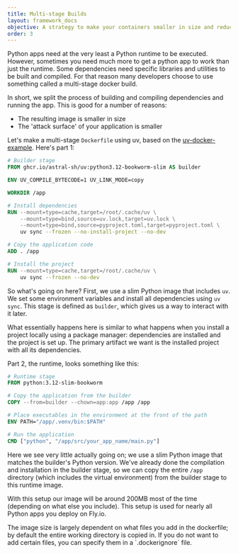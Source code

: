 ```yaml
---
title: Multi-stage Builds
layout: framework_docs
objective: A strategy to make your containers smaller in size and reduce attack surface.
order: 3
---
```


Python apps need at the very least a Python runtime to be executed. However, sometimes you need much more to get a python app to work than just the runtime. Some dependencies need specific libraries and utilities to be built and compiled. For that reason many developers choose to use something called a multi-stage docker build.

In short, we split the process of building and compiling dependencies and running the app. This is good for a number of reasons:

- The resulting image is smaller in size
- The 'attack surface' of your application is smaller

Let's make a multi-stage `Dockerfile` using uv, based on the [uv-docker-example](https://github.com/astral-sh/uv-docker-example/raw/refs/heads/main/multistage.Dockerfile). Here's part 1:

```dockerfile
# Builder stage
FROM ghcr.io/astral-sh/uv:python3.12-bookworm-slim AS builder

ENV UV_COMPILE_BYTECODE=1 UV_LINK_MODE=copy

WORKDIR /app

# Install dependencies
RUN --mount=type=cache,target=/root/.cache/uv \
    --mount=type=bind,source=uv.lock,target=uv.lock \
    --mount=type=bind,source=pyproject.toml,target=pyproject.toml \
    uv sync --frozen --no-install-project --no-dev

# Copy the application code
ADD . /app

# Install the project
RUN --mount=type=cache,target=/root/.cache/uv \
    uv sync --frozen --no-dev
```

So what's going on here? First, we use a slim Python image that includes `uv`. We set some environment variables and install all dependencies using `uv sync`. This stage is defined as `builder`, which gives us a way to interact with it later.

What essentially happens here is similar to what happens when you install a project locally using a package manager: dependencies are installed and the project is set up. The primary artifact we want is the installed project with all its dependencies.

Part 2, the runtime, looks something like this:

```dockerfile
# Runtime stage
FROM python:3.12-slim-bookworm

# Copy the application from the builder
COPY --from=builder --chown=app:app /app /app

# Place executables in the environment at the front of the path
ENV PATH="/app/.venv/bin:$PATH"

# Run the application
CMD ["python", "/app/src/your_app_name/main.py"]
```

Here we see very little actually going on; we use a slim Python image that matches the builder's Python version. We've already done the compilation and installation in the builder stage, so we can copy the entire `/app` directory (which includes the virtual environment) from the builder stage to this runtime image.

With this setup our image will be around 200MB most of the time (depending on what else you include). This setup is used for nearly all Python apps you deploy on Fly.io.

<div class="note icon">
The image size is largely dependent on what files you add in the dockerfile; by default the entire working directory is copied in. If you do not want to add certain files, you can specify them in a `.dockerignore` file.
</div>
